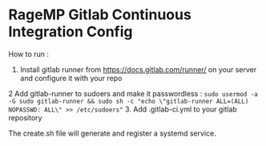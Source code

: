 # RageMP Gitlab Continuous Integration Config

How to run : 

1. Install gitlab runner from https://docs.gitlab.com/runner/ on your server and configure it with your repo

2 Add gitlab-runner to sudoers and make it passwordless :
```sudo usermod -a -G sudo gitlab-runner && sudo sh -c "echo \"gitlab-runner ALL=(ALL) NOPASSWD: ALL\" >> /etc/sudoers"```
3. Add .gitlab-ci.yml to your gitlab repository

The create.sh file will generate and register a systemd service.
